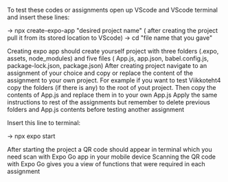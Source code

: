 To test these codes or assignments open up VScode and VScode terminal and insert these lines:

-> npx create-expo-app "desired project name" ( after creating the project pull it from its stored location to VScode)
-> cd "file name that you gave"

Creating expo app should create yourself project with three folders (.expo, assets, node_modules) and five files ( App.js, app.json, babel.config.js, package-lock.json, package.json)
After creating project navigate to an assignment of your choice and copy or replace the content of the assignment to your own project.
For example if you want to test Viikkoteht4 copy the folders (if there is any) to the root of yout project.
Then copy the contents of App.js and replace them in to your own App.js
Apply the same instructions to rest of the assignments but remember to delete previous folders and App.js contents before testing another assignment

Insert this line to terminal:

-> npx expo start

After starting the project a QR code should appear in terminal which you need scan with Expo Go app in your mobile device
Scanning the QR code with Expo Go gives you a view of functions that were required in each assignment
